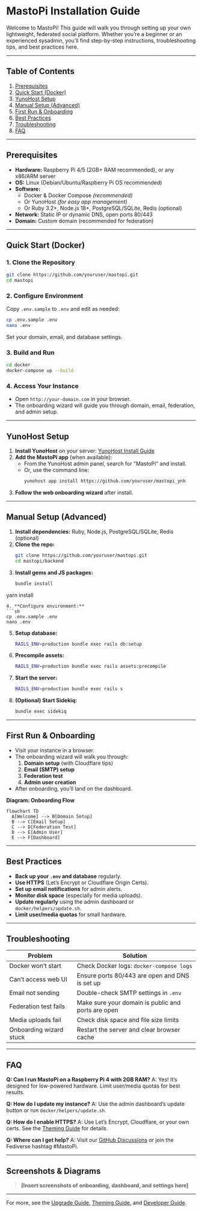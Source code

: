 # MastoPi Installation Guide

Welcome to MastoPi! This guide will walk you through setting up your own lightweight, federated social platform. Whether you’re a beginner or an experienced sysadmin, you’ll find step-by-step instructions, troubleshooting tips, and best practices here.

---

## Table of Contents
1. [Prerequisites](#prerequisites)
2. [Quick Start (Docker)](#quick-start-docker)
3. [YunoHost Setup](#yunohost-setup)
4. [Manual Setup (Advanced)](#manual-setup-advanced)
5. [First Run & Onboarding](#first-run--onboarding)
6. [Best Practices](#best-practices)
7. [Troubleshooting](#troubleshooting)
8. [FAQ](#faq)

---

## Prerequisites

- **Hardware:** Raspberry Pi 4/5 (2GB+ RAM recommended), or any x86/ARM server
- **OS:** Linux (Debian/Ubuntu/Raspberry Pi OS recommended)
- **Software:**
  - Docker & Docker Compose *(recommended)*
  - Or YunoHost *(for easy app management)*
  - Or Ruby 3.2+, Node.js 18+, PostgreSQL/SQLite, Redis (optional)
- **Network:** Static IP or dynamic DNS, open ports 80/443
- **Domain:** Custom domain (recommended for federation)

---

## Quick Start (Docker)

### 1. Clone the Repository
```sh
git clone https://github.com/youruser/mastopi.git
cd mastopi
```

### 2. Configure Environment
Copy `.env.sample` to `.env` and edit as needed:
```sh
cp .env.sample .env
nano .env
```
Set your domain, email, and database settings.

### 3. Build and Run
```sh
cd docker
docker-compose up --build
```

### 4. Access Your Instance
- Open `http://your-domain.com` in your browser.
- The onboarding wizard will guide you through domain, email, federation, and admin setup.

---

## YunoHost Setup

1. **Install YunoHost** on your server: [YunoHost Install Guide](https://yunohost.org/)
2. **Add the MastoPi app** (when available):
   - From the YunoHost admin panel, search for "MastoPi" and install.
   - Or, use the command line:
     ```sh
     yunohost app install https://github.com/youruser/mastopi_ynh
     ```
3. **Follow the web onboarding wizard** after install.

---

## Manual Setup (Advanced)

1. **Install dependencies:** Ruby, Node.js, PostgreSQL/SQLite, Redis (optional)
2. **Clone the repo:**
   ```sh
   git clone https://github.com/youruser/mastopi.git
   cd mastopi/backend
   ```
3. **Install gems and JS packages:**
   ```sh
   bundle install
yarn install
   ```
4. **Configure environment:**
   ```sh
   cp .env.sample .env
   nano .env
   ```
5. **Setup database:**
   ```sh
   RAILS_ENV=production bundle exec rails db:setup
   ```
6. **Precompile assets:**
   ```sh
   RAILS_ENV=production bundle exec rails assets:precompile
   ```
7. **Start the server:**
   ```sh
   RAILS_ENV=production bundle exec rails s
   ```
8. **(Optional) Start Sidekiq:**
   ```sh
   bundle exec sidekiq
   ```

---

## First Run & Onboarding

- Visit your instance in a browser.
- The onboarding wizard will walk you through:
  1. **Domain setup** (with Cloudflare tips)
  2. **Email (SMTP) setup**
  3. **Federation test**
  4. **Admin user creation**
- After onboarding, you’ll land on the dashboard.

**Diagram: Onboarding Flow**
```
flowchart TD
  A[Welcome] --> B[Domain Setup]
  B --> C[Email Setup]
  C --> D[Federation Test]
  D --> E[Admin User]
  E --> F[Dashboard]
```

---

## Best Practices
- **Back up your `.env` and database** regularly.
- **Use HTTPS** (Let’s Encrypt or Cloudflare Origin Certs).
- **Set up email notifications** for admin alerts.
- **Monitor disk space** (especially for media uploads).
- **Update regularly** using the admin dashboard or `docker/helpers/update.sh`.
- **Limit user/media quotas** for small hardware.

---

## Troubleshooting

| Problem | Solution |
|---------|----------|
| Docker won’t start | Check Docker logs: `docker-compose logs` |
| Can’t access web UI | Ensure ports 80/443 are open and DNS is set up |
| Email not sending | Double-check SMTP settings in `.env` |
| Federation test fails | Make sure your domain is public and ports are open |
| Media uploads fail | Check disk space and file size limits |
| Onboarding wizard stuck | Restart the server and clear browser cache |

---

## FAQ

**Q: Can I run MastoPi on a Raspberry Pi 4 with 2GB RAM?**
A: Yes! It’s designed for low-powered hardware. Limit user/media quotas for best results.

**Q: How do I update my instance?**
A: Use the admin dashboard’s update button or run `docker/helpers/update.sh`.

**Q: How do I enable HTTPS?**
A: Use Let’s Encrypt, Cloudflare, or your own certs. See the [Theming Guide](theming.md) for details.

**Q: Where can I get help?**
A: Visit our [GitHub Discussions](https://github.com/youruser/mastopi/discussions) or join the Fediverse hashtag #MastoPi.

---

## Screenshots & Diagrams

> **[Insert screenshots of onboarding, dashboard, and settings here]**

---

For more, see the [Upgrade Guide](upgrade.md), [Theming Guide](theming.md), and [Developer Guide](developing.md).
